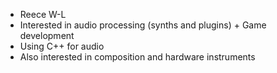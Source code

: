 - Reece W-L 
- Interested in audio processing (synths and plugins) + Game development 
- Using C++ for audio 
- Also interested in composition and hardware instruments

<!---
ReeceW-L/ReeceW-L is a ✨ special ✨ repository because its `README.md` (this file) appears on your GitHub profile.
You can click the Preview link to take a look at your changes.
--->
